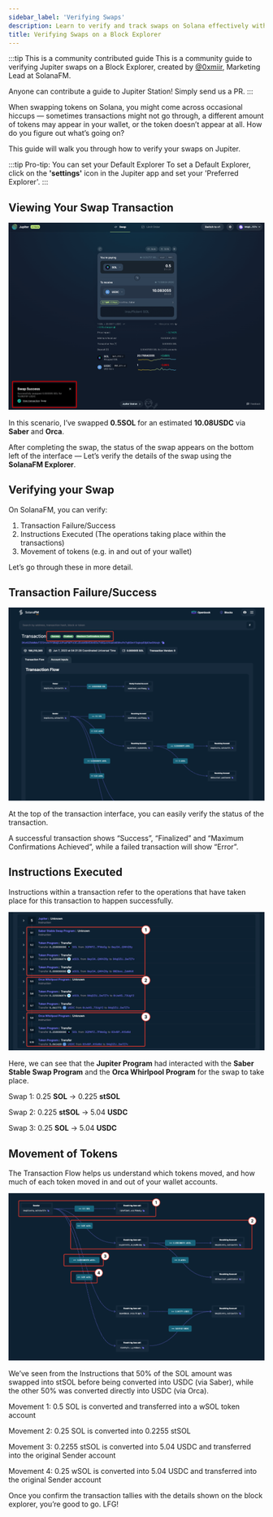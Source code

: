 ```yaml
---
sidebar_label: 'Verifying Swaps'
description: Learn to verify and track swaps on Solana effectively with our concise guide at Jupiter Station. Perfect for all traders.
title: Verifying Swaps on a Block Explorer
---
```


<head>
    <title>Verifying Swaps on Solana: A Step-by-Step Guide</title>
    <meta name="twitter:card" content="summary" />
</head>

:::tip This is a community contributed guide
This is a community guide to verifying Jupiter swaps on a Block Explorer, created by [@0xmiir](https://twitter.com/0xmiir), Marketing Lead at SolanaFM.

Anyone can contribute a guide to Jupiter Station! Simply send us a PR.
:::

When swapping tokens on Solana, you might come across occasional hiccups — sometimes transactions might not go through, a different amount of tokens may appear in your wallet, or the token doesn’t appear at all. How do you figure out what’s going on?

This guide will walk you through how to verify your swaps on Jupiter.

:::tip Pro-tip: You can set your Default Explorer
To set a Default Explorer, click on the **'settings'** icon in the Jupiter app and set your 'Preferred Explorer'.
:::

## Viewing Your Swap Transaction
![sfm_swap1](../img/sfm_swap1.png)

In this scenario, I’ve swapped **0.5SOL** for an estimated **10.08USDC** via **Saber** and **Orca**.

After completing the swap, the status of the swap appears on the bottom left of the interface — Let’s verify the details of the swap using the **SolanaFM Explorer**.

## Verifying your Swap

On SolanaFM, you can verify:

1. Transaction Failure/Success
2. Instructions Executed (The operations taking place within the transactions)
3. Movement of tokens (e.g. in and out of your wallet)

Let’s go through these in more detail.

## Transaction Failure/Success
![sfm_swap2](../img/sfm_swap2.png)

At the top of the transaction interface, you can easily verify the status of the transaction.

A successful transaction shows “Success”, “Finalized” and “Maximum Confirmations Achieved”, while a failed transaction will show “Error”.

## Instructions Executed
Instructions within a transaction refer to the operations that have taken place for this transaction to happen successfully. 

![sfm_swap3](../img/sfm_swap3.png)

Here, we can see that the **Jupiter Program** had interacted with the **Saber Stable Swap Program** and the **Orca Whirlpool Program** for the swap to take place.

Swap 1: 0.25 **SOL** → 0.225 **stSOL**

Swap 2: 0.225 **stSOL** → 5.04 **USDC**

Swap 3: 0.25 **SOL** → 5.04 **USDC**

## Movement of Tokens

The Transaction Flow helps us understand which tokens moved, and how much of each token moved in and out of your wallet accounts.

![sfm_swap4](../img/sfm_swap4.png)

We’ve seen from the Instructions that 50% of the SOL amount was swapped into stSOL before being converted into USDC (via Saber), while the other 50% was converted directly into USDC (via Orca).

Movement 1: 0.5 SOL is converted and transferred into a wSOL token account

Movement 2: 0.25 SOL is converted into 0.2255 stSOL

Movement 3: 0.2255 stSOL is converted into 5.04 USDC and transferred into the original Sender account

Movement 4: 0.25 wSOL is converted into 5.04 USDC and transferred into the original Sender account


Once you confirm the transaction tallies with the details shown on the block explorer, you’re good to go. LFG!



